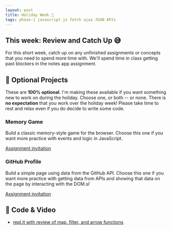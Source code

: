 ```yaml
---
layout: post
title: Holiday Week 🦃
tags: phase-1 javascript js fetch ajax JSON APIs
---
```


## This week: Review and Catch Up 😅

For this short week, catch up on any unfinished assignments or concepts that you need to spend more time with. We'll spend time in class getting past blockers in the notes app assignment.

## 🎯 Optional Projects

These are **100% optional**. I'm making these available if you want something new to work on during the holiday. Choose one, or both -- or none. There is **no expectation** that you work over the holiday week! Please take time to rest and relax even if you do decide to write some code.

### Memory Game

Build a classic memory-style game for the browser. Choose this one if you want more practice with events and logic in JavaScript.

[Assignment invitation](https://classroom.github.com/a/iHaOz5dL)

### GitHub Profile

Build a simple page using data from the GitHub API. Choose this one if you want more practice with getting data from APIs and showing that data on the page by interacting with the DOM.sl`

[Assignment invitation](https://classroom.github.com/a/SKqAaYrM)

## 🦉 Code & Video

- [repl.it with review of map, filter, and arrow functions](https://repl.it/@amy_nc/JS-Review-Map-Filter-and-Arrow-Functions)
